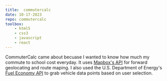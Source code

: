 ```yaml
---
title:  commutercalc
date: 10-17-2023
repo: commutercalc
toolbox:
    - html5
    - css3
    - javascript
    - react
---
```


CommuterCalc came about becuase I wanted to know how much my commute to school cost everyday. It uses [Mapbox's API](https://www.mapbox.com/) for forward geolocating and route maping. I also used the U.S. Department of Energy's [Fuel Economy API](https://www.fueleconomy.gov/feg/ws/) to grab vehicle data points based on user selection.
